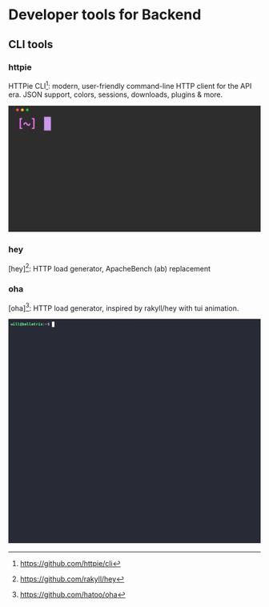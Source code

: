 # Developer tools for Backend

## CLI tools

### httpie

HTTPie CLI[^httpie-cli]: modern, user-friendly command-line HTTP client for the API era. JSON support, colors, sessions, downloads, plugins & more.

![httpie demo](./images/httpie-demo.gif)

### hey

[hey][^hey]: HTTP load generator, ApacheBench (ab) replacement

### oha

[oha][^oha]: HTTP load generator, inspired by rakyll/hey with tui animation.

![oha demo](./images/oha-demo.gif)

[^httpie-cli]: https://github.com/httpie/cli
[^hey]: https://github.com/rakyll/hey
[^oha]: https://github.com/hatoo/oha
